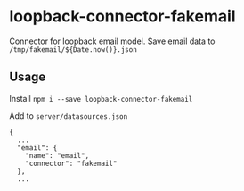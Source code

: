 # loopback-connector-fakemail


Connector for loopback email model.
Save email data to `/tmp/fakemail/${Date.now()}.json`

## Usage
Install `npm i --save loopback-connector-fakemail`

Add to `server/datasources.json`

```
{
  ...
  "email": {
    "name": "email",
    "connector": "fakemail"
  },
  ...
```
